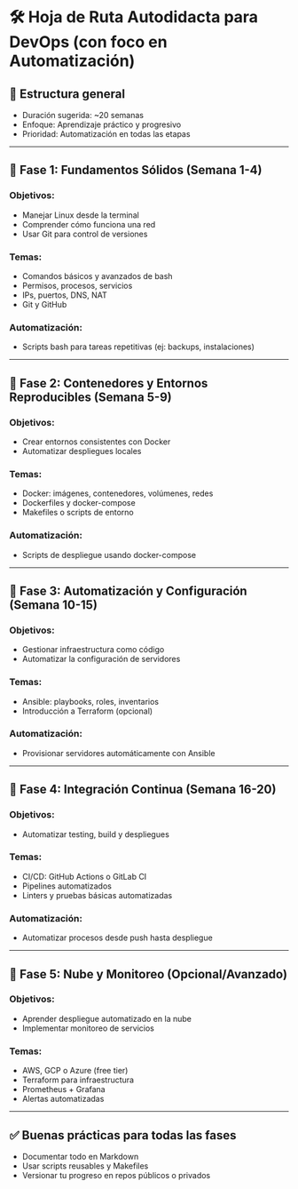 # 🛠️ Hoja de Ruta Autodidacta para DevOps (con foco en Automatización)

## 📅 Estructura general
- Duración sugerida: ~20 semanas
- Enfoque: Aprendizaje práctico y progresivo
- Prioridad: Automatización en todas las etapas

---

## 🔹 Fase 1: Fundamentos Sólidos (Semana 1-4)

### Objetivos:
- Manejar Linux desde la terminal
- Comprender cómo funciona una red
- Usar Git para control de versiones

### Temas:
- Comandos básicos y avanzados de bash
- Permisos, procesos, servicios
- IPs, puertos, DNS, NAT
- Git y GitHub

### Automatización:
- Scripts bash para tareas repetitivas (ej: backups, instalaciones)

---

## 🔹 Fase 2: Contenedores y Entornos Reproducibles (Semana 5-9)

### Objetivos:
- Crear entornos consistentes con Docker
- Automatizar despliegues locales

### Temas:
- Docker: imágenes, contenedores, volúmenes, redes
- Dockerfiles y docker-compose
- Makefiles o scripts de entorno

### Automatización:
- Scripts de despliegue usando docker-compose

---

## 🔹 Fase 3: Automatización y Configuración (Semana 10-15)

### Objetivos:
- Gestionar infraestructura como código
- Automatizar la configuración de servidores

### Temas:
- Ansible: playbooks, roles, inventarios
- Introducción a Terraform (opcional)

### Automatización:
- Provisionar servidores automáticamente con Ansible

---

## 🔹 Fase 4: Integración Continua (Semana 16-20)

### Objetivos:
- Automatizar testing, build y despliegues

### Temas:
- CI/CD: GitHub Actions o GitLab CI
- Pipelines automatizados
- Linters y pruebas básicas automatizadas

### Automatización:
- Automatizar procesos desde push hasta despliegue

---

## 🔹 Fase 5: Nube y Monitoreo (Opcional/Avanzado)

### Objetivos:
- Aprender despliegue automatizado en la nube
- Implementar monitoreo de servicios

### Temas:
- AWS, GCP o Azure (free tier)
- Terraform para infraestructura
- Prometheus + Grafana
- Alertas automatizadas

---

## ✅ Buenas prácticas para todas las fases

- Documentar todo en Markdown
- Usar scripts reusables y Makefiles
- Versionar tu progreso en repos públicos o privados

